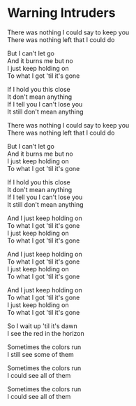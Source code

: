 # Warning Intruders  

There was nothing I could say to keep you  
There was nothing left that I could do  

But I can't let go  
And it burns me but no  
I just keep holding on  
To what I got 'til it's gone  

If I hold you this close  
It don't mean anything  
If I tell you I can't lose you  
It still don't mean anything  

There was nothing I could say to keep you  
There was nothing left that I could do  

But I can't let go  
And it burns me but no  
I just keep holding on  
To what I got 'til it's gone  

If I hold you this close  
It don't mean anything  
If I tell you I can't lose you  
It still don't mean anything  

And I just keep holding on  
To what I got 'til it's gone  
I just keep holding on  
To what I got 'til it's gone  

And I just keep holding on  
To what I got 'til it's gone  
I just keep holding on  
To what I got 'til it's gone  

And I just keep holding on  
To what I got 'til it's gone  
I just keep holding on  
To what I got 'til it's gone  

So I wait up 'til it's dawn  
I see the red in the horizon

Sometimes the colors run  
I still see some of them  

Sometimes the colors run  
I could see all of them  

Sometimes the colors run  
I could see all of them  
